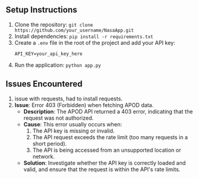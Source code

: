 ## Setup Instructions

1. Clone the repository: `git clone https://github.com/your_username/NasaApp.git`
2. Install dependencies: `pip install -r requirements.txt`
3. Create a `.env` file in the root of the project and add your API key:
    ```
    API_KEY=your_api_key_here
    ```
4. Run the application: `python app.py`
   
## Issues Encountered
1. issue with requests, had to install requests. 
2. **Issue**: Error 403 (Forbidden) when fetching APOD data.
   - **Description**: The APOD API returned a 403 error, indicating that the request was not authorized.
   - **Cause**: This error usually occurs when:
     1. The API key is missing or invalid.
     2. The API request exceeds the rate limit (too many requests in a short period).
     3. The API is being accessed from an unsupported location or network.
   - **Solution**: Investigate whether the API key is correctly loaded and valid, and ensure that the request is within the API's rate limits.

   
